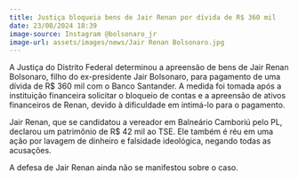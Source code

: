 ```yaml
---
title: Justiça bloqueia bens de Jair Renan por dívida de R$ 360 mil
date: 23/08/2024 18:39
image-source: Instagram @bolsonaro_jr
image-url: assets/images/news/Jair Renan Bolsonaro.jpg
---
```


A Justiça do Distrito Federal determinou a apreensão de bens de Jair Renan Bolsonaro, filho do ex-presidente Jair Bolsonaro, para pagamento de uma dívida de R$ 360 mil com o Banco Santander. A medida foi tomada após a instituição financeira solicitar o bloqueio de contas e a apreensão de ativos financeiros de Renan, devido à dificuldade em intimá-lo para o pagamento.

Jair Renan, que se candidatou a vereador em Balneário Camboriú pelo PL, declarou um patrimônio de R$ 42 mil ao TSE. Ele também é réu em uma ação por lavagem de dinheiro e falsidade ideológica, negando todas as acusações.

A defesa de Jair Renan ainda não se manifestou sobre o caso.
